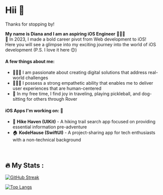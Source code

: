 <link rel="stylesheet" href="https://cdn.jsdelivr.net/gh/devicons/devicon@v2.15.1/devicon.min.css">



# Hii 👋

Thanks for stopping by! 
<br>

**My name is Diana and I am an aspiring iOS Engineer** 👩🏻‍💻
<br>🦎 In 2023, I made a bold career pivot from Web development to iOS! 
<br>Here you will see a glimpse into my exciting journey into the world of iOS development (P.S. I love it here 😊)

#### A few things about me:
- 🕵🏻‍♀️ I am passionate about creating digital solutions that address real-world challenges
- 🧘🏻‍♀️ I possess a strong empathetic ability that enables me to deliver user experiences that are human-centered
- 🥰 In my free time, I find joy in traveling, playing pickleball, and dog-sitting for others through Rover 

#### iOS Apps I'm working on:  🚧

- 🥾 **Hike Haven (UIKit)** - A hiking trail search app focused on providing essential information pre-adventure
- 🏠 **KodeHause (SwiftUI)**  - A project-sharing app for tech enthusiasts with a non-technical background
<br>

## :fire: My Stats :

[![GitHub Streak](http://github-readme-streak-stats.herokuapp.com?user=dianatduong)](https://git.io/streak-stats)

[![Top Langs](https://github-readme-stats.vercel.app/api/top-langs/?username=dianatduong&layout=compact)](https://github.com/dianatduong/github-readme-stats)




